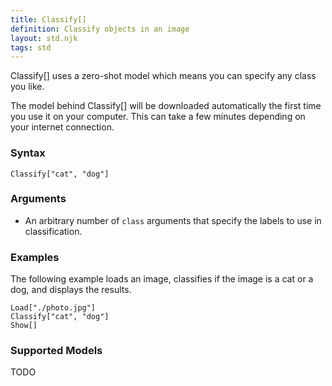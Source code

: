 ```yaml
---
title: Classify[]
definition: Classify objects in an image
layout: std.njk
tags: std
---
```


Classify[] uses a zero-shot model which means you can specify any class you like.

<div class="note">
<p>The model behind Classify[] will be downloaded automatically the first time you use it on your computer. This can take a few minutes depending on your internet connection.</p>
</div>

### Syntax

```
Classify["cat", "dog"]
```

### Arguments

- An arbitrary number of `class` arguments that specify the labels to use in classification.

### Examples

The following example loads an image, classifies if the image is a cat or a dog, and displays the results.

```
Load["./photo.jpg"]
Classify["cat", "dog"]
Show[]
```

### Supported Models

TODO